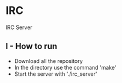 IRC
===

IRC Server 



I - How to run
------------------

- Download all the repository 
- In the directory use the command 'make'
- Start the server with './irc_server'
